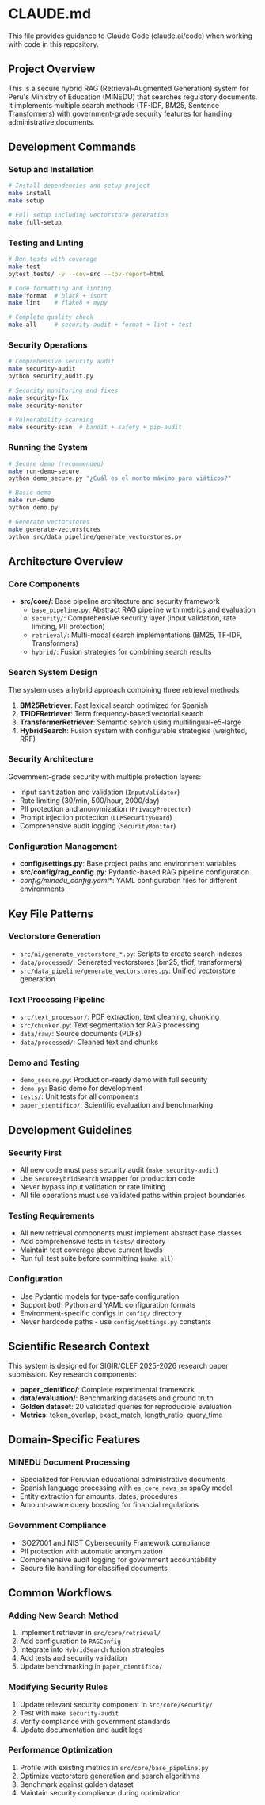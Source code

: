 # CLAUDE.md

This file provides guidance to Claude Code (claude.ai/code) when working with code in this repository.

## Project Overview

This is a secure hybrid RAG (Retrieval-Augmented Generation) system for Peru's Ministry of Education (MINEDU) that searches regulatory documents. It implements multiple search methods (TF-IDF, BM25, Sentence Transformers) with government-grade security features for handling administrative documents.

## Development Commands

### Setup and Installation
```bash
# Install dependencies and setup project
make install
make setup

# Full setup including vectorstore generation
make full-setup
```

### Testing and Linting
```bash
# Run tests with coverage
make test
pytest tests/ -v --cov=src --cov-report=html

# Code formatting and linting
make format  # black + isort
make lint    # flake8 + mypy

# Complete quality check
make all     # security-audit + format + lint + test
```

### Security Operations
```bash
# Comprehensive security audit
make security-audit
python security_audit.py

# Security monitoring and fixes
make security-fix
make security-monitor

# Vulnerability scanning
make security-scan  # bandit + safety + pip-audit
```

### Running the System
```bash
# Secure demo (recommended)
make run-demo-secure
python demo_secure.py "¿Cuál es el monto máximo para viáticos?"

# Basic demo
make run-demo
python demo.py

# Generate vectorstores
make generate-vectorstores
python src/data_pipeline/generate_vectorstores.py
```

## Architecture Overview

### Core Components
- **src/core/**: Base pipeline architecture and security framework
  - `base_pipeline.py`: Abstract RAG pipeline with metrics and evaluation
  - `security/`: Comprehensive security layer (input validation, rate limiting, PII protection)
  - `retrieval/`: Multi-modal search implementations (BM25, TF-IDF, Transformers)
  - `hybrid/`: Fusion strategies for combining search results

### Search System Design
The system uses a hybrid approach combining three retrieval methods:
1. **BM25Retriever**: Fast lexical search optimized for Spanish
2. **TFIDFRetriever**: Term frequency-based vectorial search  
3. **TransformerRetriever**: Semantic search using multilingual-e5-large
4. **HybridSearch**: Fusion system with configurable strategies (weighted, RRF)

### Security Architecture
Government-grade security with multiple protection layers:
- Input sanitization and validation (`InputValidator`)
- Rate limiting (30/min, 500/hour, 2000/day)
- PII protection and anonymization (`PrivacyProtector`)
- Prompt injection protection (`LLMSecurityGuard`)
- Comprehensive audit logging (`SecurityMonitor`)

### Configuration Management
- **config/settings.py**: Base project paths and environment variables
- **src/config/rag_config.py**: Pydantic-based RAG pipeline configuration
- **config/minedu_config*.yaml**: YAML configuration files for different environments

## Key File Patterns

### Vectorstore Generation
- `src/ai/generate_vectorstore_*.py`: Scripts to create search indexes
- `data/processed/`: Generated vectorstores (bm25, tfidf, transformers)
- `src/data_pipeline/generate_vectorstores.py`: Unified vectorstore generation

### Text Processing Pipeline
- `src/text_processor/`: PDF extraction, text cleaning, chunking
- `src/chunker.py`: Text segmentation for RAG processing
- `data/raw/`: Source documents (PDFs)
- `data/processed/`: Cleaned text and chunks

### Demo and Testing
- `demo_secure.py`: Production-ready demo with full security
- `demo.py`: Basic demo for development
- `tests/`: Unit tests for all components
- `paper_cientifico/`: Scientific evaluation and benchmarking

## Development Guidelines

### Security First
- All new code must pass security audit (`make security-audit`)
- Use `SecureHybridSearch` wrapper for production code
- Never bypass input validation or rate limiting
- All file operations must use validated paths within project boundaries

### Testing Requirements  
- All new retrieval components must implement abstract base classes
- Add comprehensive tests in `tests/` directory
- Maintain test coverage above current levels
- Run full test suite before committing (`make all`)

### Configuration
- Use Pydantic models for type-safe configuration
- Support both Python and YAML configuration formats
- Environment-specific configs in `config/` directory
- Never hardcode paths - use `config/settings.py` constants

## Scientific Research Context

This system is designed for SIGIR/CLEF 2025-2026 research paper submission. Key research components:
- **paper_cientifico/**: Complete experimental framework
- **data/evaluation/**: Benchmarking datasets and ground truth
- **Golden dataset**: 20 validated queries for reproducible evaluation
- **Metrics**: token_overlap, exact_match, length_ratio, query_time

## Domain-Specific Features

### MINEDU Document Processing
- Specialized for Peruvian educational administrative documents
- Spanish language processing with `es_core_news_sm` spaCy model  
- Entity extraction for amounts, dates, procedures
- Amount-aware query boosting for financial regulations

### Government Compliance
- ISO27001 and NIST Cybersecurity Framework compliance
- PII protection with automatic anonymization
- Comprehensive audit logging for government accountability
- Secure file handling for classified documents

## Common Workflows

### Adding New Search Method
1. Implement retriever in `src/core/retrieval/`
2. Add configuration to `RAGConfig` 
3. Integrate into `HybridSearch` fusion strategies
4. Add tests and security validation
5. Update benchmarking in `paper_cientifico/`

### Modifying Security Rules
1. Update relevant security component in `src/core/security/`
2. Test with `make security-audit`
3. Verify compliance with government standards
4. Update documentation and audit logs

### Performance Optimization
1. Profile with existing metrics in `src/core/base_pipeline.py`
2. Optimize vectorstore generation and search algorithms  
3. Benchmark against golden dataset
4. Maintain security compliance during optimization